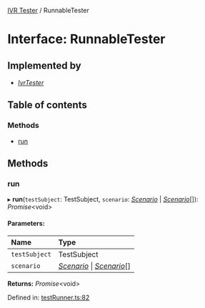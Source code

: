 [IVR Tester](../README.md) / RunnableTester

# Interface: RunnableTester

## Implemented by

* [*IvrTester*](../classes/ivrtester.md)

## Table of contents

### Methods

- [run](runnabletester.md#run)

## Methods

### run

▸ **run**(`testSubject`: TestSubject, `scenario`: [*Scenario*](scenario.md) \| [*Scenario*](scenario.md)[]): *Promise*<void\>

#### Parameters:

Name | Type |
:------ | :------ |
`testSubject` | TestSubject |
`scenario` | [*Scenario*](scenario.md) \| [*Scenario*](scenario.md)[] |

**Returns:** *Promise*<void\>

Defined in: [testRunner.ts:82](https://github.com/LuisAntezana/ivr-tester/blob/e42b159/packages/ivr-tester/src/testRunner.ts#L82)
